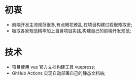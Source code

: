 # 初衷
* 前端开发主流规范很多,有点眼花缭乱,在项目构建过程很难取舍;
* 吸取各家规范精华加上自身项目实践,构建自己的前端开发规范;

# 技术
* 项目使用 vue 官方文档构建工具 vuepress;
*  GitHub Actions  实现自动部署自己的静态文档站;